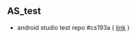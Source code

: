 ## AS_test
* android studio test repo #cs193a ( [link] )



[link]: https://www.youtube.com/watch?v=iBBOUzGS8QU&amp;amp;list=PLbBfYwO0tyyV_CsgfgJn8Nlx00FjyBNuM&amp;amp;index=11"
